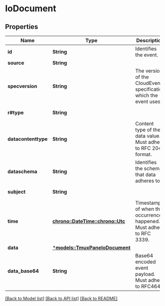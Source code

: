 # IoDocument

## Properties
Name | Type | Description | Notes
------------ | ------------- | ------------- | -------------
**id** | **String** | Identifies the event. | 
**source** | **String** |  | 
**specversion** | **String** | The version of the CloudEvents specification which the event uses. | 
**r#type** | **String** |  | [default to "IoDocument".to_string()]
**datacontenttype** | **String** | Content type of the data value. Must adhere to RFC 2046 format. | [optional] [default to None]
**dataschema** | **String** | Identifies the schema that data adheres to. | [optional] [default to None]
**subject** | **String** |  | [optional] [default to Some("IoDocument".to_string())]
**time** | [**chrono::DateTime::<chrono::Utc>**](DateTime.md) | Timestamp of when the occurrence happened. Must adhere to RFC 3339. | [optional] [default to None]
**data** | [***models::TmuxPaneIoDocument**](TmuxPaneIoDocument.md) |  | [optional] [default to None]
**data_base64** | **String** | Base64 encoded event payload. Must adhere to RFC4648. | [optional] [default to None]

[[Back to Model list]](../README.md#documentation-for-models) [[Back to API list]](../README.md#documentation-for-api-endpoints) [[Back to README]](../README.md)


